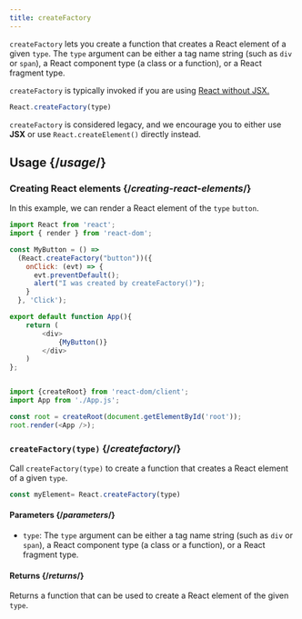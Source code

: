 ```yaml
---
title: createFactory
---
```


<Intro>

`createFactory` lets you create a function that creates a React element of a given `type`. The `type` argument can be either a tag name string (such as `div` or `span`), a React component type (a class or a function), or a React fragment type.

`createFactory` is typically invoked if you are using [React without JSX.](https://beta.reactjs.org/learn/add-react-to-a-website#run-the-jsx-preprocessor)

```js
React.createFactory(type)
```
</Intro>

<Note>

`createFactory` is considered legacy, and we encourage you to either use **JSX** or use `React.createElement()` directly instead.
</Note>

<InlineToc />

## Usage {/*usage*/}

### Creating React elements {/*creating-react-elements*/}

In this example, we can render a React element of the `type` `button`.

<Sandpack>

``` js App.js
import React from 'react';
import { render } from 'react-dom';

const MyButton = () =>
  (React.createFactory("button"))({
    onClick: (evt) => {
      evt.preventDefault();
      alert("I was created by createFactory()");
    }
  }, 'Click');

export default function App(){
    return (
        <div>
            {MyButton()}
        </div>
    )
};
```
``` js index.js

import {createRoot} from 'react-dom/client';
import App from './App.js';

const root = createRoot(document.getElementById('root'));
root.render(<App />);

```
</Sandpack>

### `createFactory(type)` {/*createfactory*/}

Call `createFactory(type)` to create a function that creates a React element of a given `type`.

```js
const myElement= React.createFactory(type)

```

#### Parameters {/*parameters*/}

* `type`: The `type` argument can be either a tag name string (such as `div` or `span`), a React component type (a class or a function), or a React fragment type.

#### Returns {/*returns*/}

 Returns a function that can be used to create a React element of the given `type`.
